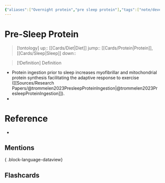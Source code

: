 ```yaml
---
{"aliases":["Overnight protein","pre sleep protein"],"tags":["note/develop","on/Performance"],"dg-publish":true,"permalink":"/cards/pre-sleep-protein/","dgPassFrontmatter":true}
---
```


# Pre-Sleep Protein

> [!ontology]
> up:: [[Cards/Diet\|Diet]]
> jump:: [[Cards/Protein\|Protein]], [[Cards/Sleep\|Sleep]]
> down:: 

> [!Definition] Definition

- Protein ingestion prior to sleep increases myofibrillar and mitochondrial protein synthesis facilitating the adaptive response to exercise ([[Sources/Research Papers/@trommelen2023PresleepProteinIngestion\|@trommelen2023PresleepProteinIngestion]]).
- 

# Reference

- 

## Mentions


{ .block-language-dataview}

## Flashcards